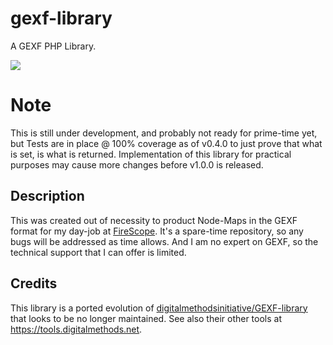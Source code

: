 # gexf-library
A GEXF PHP Library.

![](https://github.com/neotsn/gexf-library/workflows/GEXF%20Libary%20Build/badge.svg)

# Note
This is still under development, and probably not ready for prime-time yet, but Tests are in place @ 100% coverage as of v0.4.0 to just prove that what is set, is what is returned. Implementation of this library for practical purposes may cause more changes before v1.0.0 is released. 

## Description
This was created out of necessity to product Node-Maps in the GEXF format for my day-job at [FireScope](https://www.firescope.com). It's a spare-time repository, so any bugs will be addressed as time allows. And I am no expert on GEXF, so the technical support that I can offer is limited. 

## Credits
This library is a ported evolution of [digitalmethodsinitiative/GEXF-library](https://github.com/digitalmethodsinitiative/GEXF-library) that looks to be no longer maintained. See also their other tools at https://tools.digitalmethods.net. 
